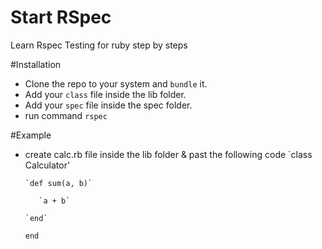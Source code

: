 # Start RSpec
Learn Rspec Testing for ruby step by steps

#Installation 
  * Clone the repo to your system and `bundle` it.
  * Add your `class` file inside the lib folder.
  * Add your `spec` file inside the spec folder.
  * run command `rspec`

#Example
 * create calc.rb file inside the lib folder & past the following code 
    `class Calculator'

       `def sum(a, b)`
       
          `a + b`
          
       `end`
       
      `end`

